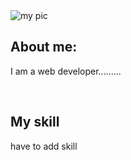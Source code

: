 <img src="https://i.ibb.co/Cvv2dxc/banner2.png" alt="my pic"/>
<h2>About me:</h2>
<p> I am a web developer.........</p>
<br>
<h2>My skill</h2>
<p>have to add skill</p>
